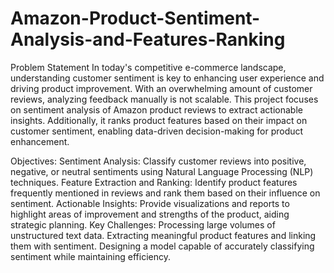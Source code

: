 # Amazon-Product-Sentiment-Analysis-and-Features-Ranking

Problem Statement
In today's competitive e-commerce landscape, understanding customer sentiment is key to enhancing user experience and driving product improvement. With an overwhelming amount of customer reviews, analyzing feedback manually is not scalable. This project focuses on sentiment analysis of Amazon product reviews to extract actionable insights. Additionally, it ranks product features based on their impact on customer sentiment, enabling data-driven decision-making for product enhancement.

Objectives:
Sentiment Analysis: Classify customer reviews into positive, negative, or neutral sentiments using Natural Language Processing (NLP) techniques.
Feature Extraction and Ranking: Identify product features frequently mentioned in reviews and rank them based on their influence on sentiment.
Actionable Insights: Provide visualizations and reports to highlight areas of improvement and strengths of the product, aiding strategic planning.
Key Challenges:
Processing large volumes of unstructured text data.
Extracting meaningful product features and linking them with sentiment.
Designing a model capable of accurately classifying sentiment while maintaining efficiency.
